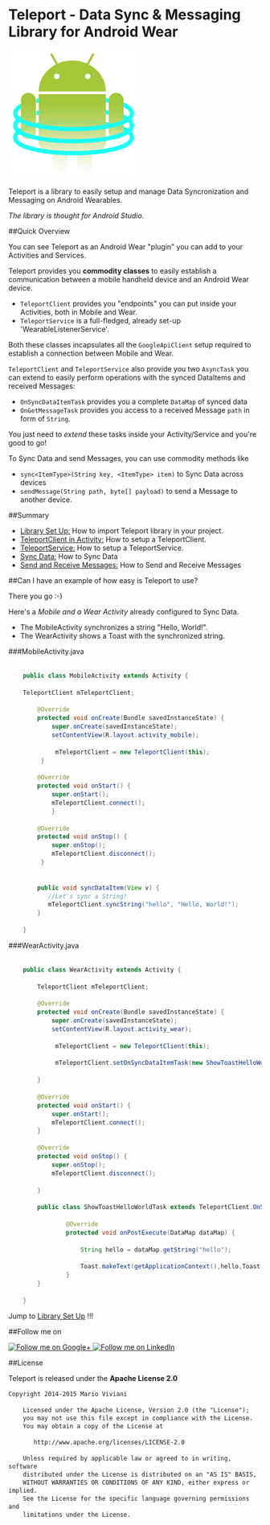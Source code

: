 # Teleport - Data Sync & Messaging Library for Android Wear

![Screen](/doc/images/teleport_256.png)

Teleport is a library to easily setup and manage Data Syncronization and Messaging on Android Wearables.

*The library is thought for Android Studio.*



##Quick Overview

You can see Teleport as an Android Wear "plugin" you can add to your Activities and Services.

Teleport provides you **commodity classes** to easily establish a communication between a mobile handheld device and an Android Wear device.

*  `TeleportClient` provides you "endpoints" you can put inside your Activities, both in Mobile and Wear.
*  `TeleportService` is a full-fledged, already set-up 'WearableListenerService'. 

Both these classes incapsulates all the `GoogleApiClient` setup required to establish a connection between Mobile and Wear.

`TeleportClient` and `TeleportService` also provide you two `AsyncTask` you can extend to easily perform operations with the synced DataItems and received Messages:

* `OnSyncDataItemTask` provides you a complete `DataMap` of synced data
* `OnGetMessageTask` provides you access to a received Message `path` in form of `String`.

You just need to *extend* these tasks inside your Activity/Service and you're good to go!

To Sync Data and send Messages, you can use commodity methods like

* `sync<ItemType>(String key, <ItemType> item)` to Sync Data across devices
* `sendMessage(String path, byte[] payload)` to send a Message to another device.

##Summary

* [Library Set Up:](/doc/SETUP.md) How to import Teleport library in your project.
* [TeleportClient in Activity:](/doc/TELEPORTCLIENT.md) How to setup a TeleportClient.
* [TeleportService:](/doc/TELEPORTSERVICE.md) How to setup a TeleportService.
* [Sync Data:](/doc/SYNCDATA.md) How to Sync Data
* [Send and Receive Messages:](/doc/MESSAGE.md) How to Send and Receive Messages

##Can I have an example of how easy is Teleport to use?

There you go :-) 

Here's a *Mobile and a Wear Activity* already configured to Sync Data. 

* The MobileActivity synchronizes a string "Hello, World!".
* The WearActivity shows a Toast with the synchronized string.

###MobileActivity.java   
```java
    
    public class MobileActivity extends Activity {

    TeleportClient mTeleportClient;
    
        @Override
        protected void onCreate(Bundle savedInstanceState) {
            super.onCreate(savedInstanceState);
            setContentView(R.layout.activity_mobile);

             mTeleportClient = new TeleportClient(this);         
         }

        @Override
        protected void onStart() {
            super.onStart();
            mTeleportClient.connect();
            }

        @Override
        protected void onStop() {
            super.onStop();
            mTeleportClient.disconnect();
         }
    
  
        public void syncDataItem(View v) {                   
           //Let's sync a String!
           mTeleportClient.syncString("hello", "Hello, World!");   
        }
        
    }
```
    
###WearActivity.java
    
```java

    public class WearActivity extends Activity {
    
        TeleportClient mTeleportClient;
        
        @Override
        protected void onCreate(Bundle savedInstanceState) {
            super.onCreate(savedInstanceState);
            setContentView(R.layout.activity_wear);
    
             mTeleportClient = new TeleportClient(this);
             
             mTeleportClient.setOnSyncDataItemTask(new ShowToastHelloWorldTask());
             
        }
    
        @Override
        protected void onStart() {
            super.onStart();
            mTeleportClient.connect();
        }
    
        @Override
        protected void onStop() {
            super.onStop();
            mTeleportClient.disconnect();
    
        }
    
        public class ShowToastHelloWorldTask extends TeleportClient.OnSyncDataItemTask {
        
                @Override
                protected void onPostExecute(DataMap dataMap) {
        
                    String hello = dataMap.getString("hello");   
        
                    Toast.makeText(getApplicationContext(),hello,Toast.LENGTH_SHORT).show();
                }
        }
            
    }
```
    
Jump to [Library Set Up](/doc/SETUP.md) !!!

##Follow me on

<a href="https://plus.google.com/+MarioViviani/posts">
  <img alt="Follow me on Google+"
       src="https://github.com/Mariuxtheone/Teleport/tree/master/doc/images/googleplus64.png" />
</a>
<a href="it.linkedin.com/pub/mario-viviani/45/b96/a59/">
  <img alt="Follow me on LinkedIn"
       src="https://github.com/Mariuxtheone/Teleport/tree/master/doc/images/linkedin64.png" />
</a>


##License

Teleport is released under the **Apache License 2.0**

    Copyright 2014-2015 Mario Viviani
    
        Licensed under the Apache License, Version 2.0 (the "License");
        you may not use this file except in compliance with the License.
        You may obtain a copy of the License at
    
           http://www.apache.org/licenses/LICENSE-2.0
    
        Unless required by applicable law or agreed to in writing, software
        distributed under the License is distributed on an "AS IS" BASIS,
        WITHOUT WARRANTIES OR CONDITIONS OF ANY KIND, either express or implied.
        See the License for the specific language governing permissions and
        limitations under the License.



